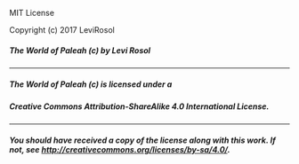 MIT License

Copyright (c) 2017 LeviRosol

##### The World of Paleah (c) by Levi Rosol
___

##### The World of Paleah (c) is licensed under a
##### Creative Commons Attribution-ShareAlike 4.0 International License.
___

##### You should have received a copy of the license along with this work.  If not, see <http://creativecommons.org/licenses/by-sa/4.0/>.
